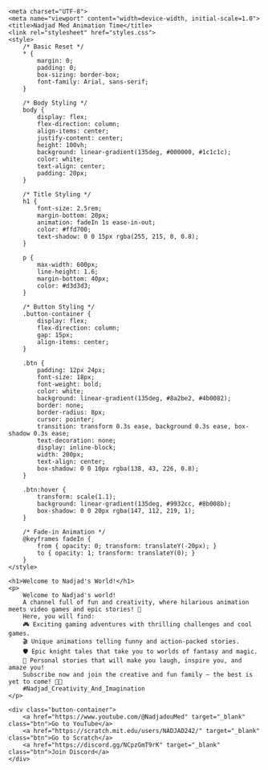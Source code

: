 

    <meta charset="UTF-8">
    <meta name="viewport" content="width=device-width, initial-scale=1.0">
    <title>Nadjad Med Animation Time</title>
    <link rel="stylesheet" href="styles.css">
    <style>
        /* Basic Reset */
        * {
            margin: 0;
            padding: 0;
            box-sizing: border-box;
            font-family: Arial, sans-serif;
        }

        /* Body Styling */
        body {
            display: flex;
            flex-direction: column;
            align-items: center;
            justify-content: center;
            height: 100vh;
            background: linear-gradient(135deg, #000000, #1c1c1c);
            color: white;
            text-align: center;
            padding: 20px;
        }

        /* Title Styling */
        h1 {
            font-size: 2.5rem;
            margin-bottom: 20px;
            animation: fadeIn 1s ease-in-out;
            color: #ffd700;
            text-shadow: 0 0 15px rgba(255, 215, 0, 0.8);
        }

        p {
            max-width: 600px;
            line-height: 1.6;
            margin-bottom: 40px;
            color: #d3d3d3;
        }

        /* Button Styling */
        .button-container {
            display: flex;
            flex-direction: column;
            gap: 15px;
            align-items: center;
        }

        .btn {
            padding: 12px 24px;
            font-size: 18px;
            font-weight: bold;
            color: white;
            background: linear-gradient(135deg, #8a2be2, #4b0082);
            border: none;
            border-radius: 8px;
            cursor: pointer;
            transition: transform 0.3s ease, background 0.3s ease, box-shadow 0.3s ease;
            text-decoration: none;
            display: inline-block;
            width: 200px;
            text-align: center;
            box-shadow: 0 0 10px rgba(138, 43, 226, 0.8);
        }

        .btn:hover {
            transform: scale(1.1);
            background: linear-gradient(135deg, #9932cc, #8b008b);
            box-shadow: 0 0 20px rgba(147, 112, 219, 1);
        }

        /* Fade-in Animation */
        @keyframes fadeIn {
            from { opacity: 0; transform: translateY(-20px); }
            to { opacity: 1; transform: translateY(0); }
        }
    </style>
</head>
<body>

    <h1>Welcome to Nadjad's World!</h1>
    <p>
        Welcome to Nadjad's world!
        A channel full of fun and creativity, where hilarious animation meets video games and epic stories! 🌟
        Here, you will find:
        🎮 Exciting gaming adventures with thrilling challenges and cool games.
        🎬 Unique animations telling funny and action-packed stories.
        🛡️ Epic knight tales that take you to worlds of fantasy and magic.
        📖 Personal stories that will make you laugh, inspire you, and amaze you!
        Subscribe now and join the creative and fun family – the best is yet to come! 🚀✨
        #Nadjad_Creativity_And_Imagination
    </p>
    
    <div class="button-container">
        <a href="https://www.youtube.com/@NadjadouMed" target="_blank" class="btn">Go to YouTube</a>
        <a href="https://scratch.mit.edu/users/NADJAD242/" target="_blank" class="btn">Go to Scratch</a>
        <a href="https://discord.gg/NCpzGmT9rK" target="_blank" class="btn">Join Discord</a>
    </div>

</body>
</html>
